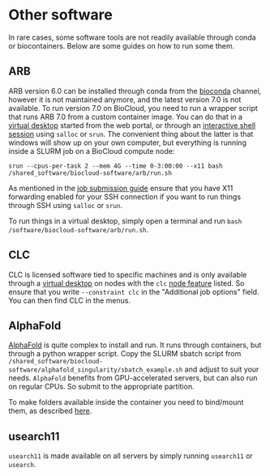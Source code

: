 # Other software
In rare cases, some software tools are not readily available through conda or biocontainers. Below are some guides on how to run some them.

## ARB
ARB version 6.0 can be installed through conda from the [bioconda](https://anaconda.org/bioconda/arb-bio) channel, however it is not maintained anymore, and the latest version 7.0 is not available. To run version 7.0 on BioCloud, you need to run a wrapper script that runs ARB 7.0 from a custom container image. You can do that in a [virtual desktop](../guides/webportal/apps/virtualdesktop.md) started from the web portal, or through an [interactive shell session](../slurm/jobsubmission.md#graphical-apps-gui) using `salloc` or `srun`. The convenient thing about the latter is that windows will show up on your own computer, but everything is running inside a SLURM job on a BioCloud compute node:

```
srun --cpus-per-task 2 --mem 4G --time 0-3:00:00 --x11 bash /shared_software/biocloud-software/arb/run.sh
```

As mentioned in the [job submission guide](../slurm/jobsubmission.md#graphical-apps-gui) ensure that you have X11 forwarding enabled for your SSH connection if you want to run things through SSH using `salloc` or `srun`.

To run things in a virtual desktop, simply open a terminal and run `bash /software/biocloud-software/arb/run.sh`.

## CLC
CLC is licensed software tied to specific machines and is only available through a [virtual desktop](../guides/webportal/apps/virtualdesktop.md) on nodes with the `clc` [node feature](../slurm/partitions.md#the-interactive-partition) listed. So ensure that you write `--constraint clc` in the "Additional job options" field. You can then find CLC in the menus.

## AlphaFold
[AlphaFold](https://github.com/google-deepmind/alphafold) is quite complex to install and run. It runs through containers, but through a python wrapper script. Copy the SLURM sbatch script from `/shared_software/biocloud-software/alphafold_singularity/sbatch_example.sh` and adjust to suit your needs. `AlphaFold` benefits from GPU-accelerated servers, but can also run on regular CPUs. So submit to the appropriate partition.

To make folders available inside the container you need to bind/mount them, as described [here](containers.md#binding-mounting-folders-from-the-host-to-the-container).

## usearch11
`usearch11` is made available on all servers by simply running `usearch11` or `usearch`.
